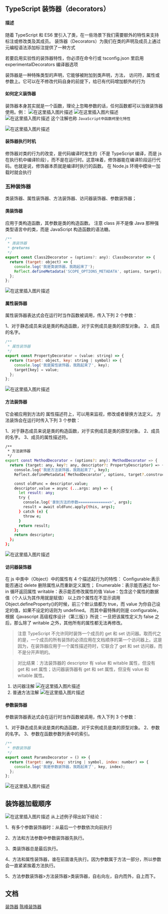 ## TypeScript 装饰器（decorators）

#### 描述

随着 TypeScript 和 ES6 里引入了类，在一些场景下我们需要额外的特性来支持标注或修改类及其成员。 装饰器（Decorators）为我们在类的声明及成员上通过元编程语法添加标注提供了一种方式

若要启用实验性的装饰器特性，你必须在命令行或 tsconfig.json 里启用 experimentalDecorators 编译器选项

装饰器是一种特殊类型的声明，它能够被附加到类声明，方法， 访问符，属性或参数上。它可以在不修改代码自身的前提下，给已有代码增加额外的行为

#### 如何定义装饰器

装饰器本身其实就是一个函数，理论上忽略参数的话，任何函数都可以当做装饰器使用。例：
![在这里插入图片描述](https://img-blog.csdnimg.cn/b395d828580548309bb20db21cadb236.png?x-oss-process=image/watermark,type_d3F5LXplbmhlaQ,shadow_50,text_Q1NETiBAdy1rbG92ZXI=,size_20,color_FFFFFF,t_70,g_se,x_16)
![在这里插入图片描述](https://img-blog.csdnimg.cn/01e5db190c6045b58ef392621507d510.png?x-oss-process=image/watermark,type_d3F5LXplbmhlaQ,shadow_50,text_Q1NETiBAdy1rbG92ZXI=,size_20,color_FFFFFF,t_70,g_se,x_16)
![在这里插入图片描述](https://img-blog.csdnimg.cn/6f0f4a6744684de18576ad682185b018.png?x-oss-process=image/watermark,type_d3F5LXplbmhlaQ,shadow_50,text_Q1NETiBAdy1rbG92ZXI=,size_20,color_FFFFFF,t_70,g_se,x_16)
这个注解也称 `JavaScript中函数柯里化特性`

![在这里插入图片描述](https://img-blog.csdnimg.cn/a84781a59e6d4c7686eebb4a0d300c8f.png?x-oss-process=image/watermark,type_d3F5LXplbmhlaQ,shadow_50,text_Q1NETiBAdy1rbG92ZXI=,size_20,color_FFFFFF,t_70,g_se,x_16)

#### 装饰器执行时机

修饰器对类的行为的改变，是代码编译时发生的（不是 TypeScript 编译，而是 js 在执行机中编译阶段），而不是在运行时。这意味着，修饰器能在编译阶段运行代码。也就是说，修饰器本质就是编译时执行的函数。
在 Node.js 环境中模块一加载时就会执行

### 五种装饰器

类装饰器、属性装饰器、方法装饰器、访问器装饰器、参数装饰器；

#### 类装饰器

应用于类构造函数，其参数是类的构造函数。
注意 class 并不是像 Java 那种强类型语言中的类，而是 JavaScript 构造函数的语法糖。

```js
/**
 * 类装饰器
 * @returns
 */
export const Class2Decorator = (options?: any): ClassDecorator => {
  return (target: object) => {
    console.log('我是类装饰器，我跑起来了');
    Reflect.defineMetadata('SCOPE_OPTIONS_METADATA', options, target);
  };
};
```

![在这里插入图片描述](https://img-blog.csdnimg.cn/1de912e5b3d8492b974e4bcf3249bfe2.png?x-oss-process=image/watermark,type_d3F5LXplbmhlaQ,shadow_50,text_Q1NETiBAdy1rbG92ZXI=,size_20,color_FFFFFF,t_70,g_se,x_16)

#### 属性装饰器

属性装饰器表达式会在运行时当作函数被调用，传入下列 2 个参数：

1、对于静态成员来说是类的构造函数，对于实例成员是类的原型对象。
2、成员的名字。

```js
/**
 * 属性装饰器
 */
export const PropertyDecorator = (value: string) => {
  return (target: object, key: string | symbol) => {
    console.log('我是属性装饰器，我跑起来了', key);
    target[key] = value;
  };
};
```

![在这里插入图片描述](https://img-blog.csdnimg.cn/ac99883d853a401badf8d24d44181880.png?x-oss-process=image/watermark,type_d3F5LXplbmhlaQ,shadow_50,text_Q1NETiBAdy1rbG92ZXI=,size_20,color_FFFFFF,t_70,g_se,x_16)

#### 方法装饰器

它会被应用到方法的 属性描述符上，可以用来监视，修改或者替换方法定义。
方法装饰会在运行时传入下列 3 个参数：

1、对于静态成员来说是类的构造函数，对于实例成员是类的原型对象。
2、成员的名字。
3、成员的属性描述符。

```bash
/**
 * 方法装饰器
 */
export const MethodDecorator = (options?: any): MethodDecorator => {
  return (target: any, key?: any, descriptor?: PropertyDescriptor) => {
    console.log('我是方法装饰器，我跑起来了', key);
    Reflect.defineMetadata(`MethodDecorator`, options, target?.constructor);

    const oldFunc = descriptor.value;
    descriptor.value = async (...args: any) => {
      let result: any;
      try {
        console.log('拿到方法的参数==============>', args);
        result = await oldFunc.apply(this, args);
      } catch (e) {
        throw e;
      }
      return result;
    };
    return descriptor;
  };
};
```

![在这里插入图片描述](https://img-blog.csdnimg.cn/37e21ec40bcb4358918b26b704737476.png?x-oss-process=image/watermark,type_d3F5LXplbmhlaQ,shadow_50,text_Q1NETiBAdy1rbG92ZXI=,size_20,color_FFFFFF,t_70,g_se,x_16)

#### 访问器装饰器

在 js 中类中（Object）中的属性有 4 个描述起行为的特性：
Configurable:表示能否通过 delete 删除属性从而重新定义属性；
Enumerable：表示能否通过 for-in 循环返回属性
writable：表示能否修改属性的值
Value：包含这个属性的数据值（个人认为其作用就是赋值）
以上四个属性在不显示调用 Object.defineProperty()的时候，前三个默认值都为 true，而 value 为你自己设定的值，如果不设定的话则为 undefined。
而其中最特殊的则是 configurable，根据《javascript 高级程序设计（第三版）》所说：一旦把该属性定义为 false 之后，那么除了 writable 之外，其他所有的属性都无法再修改。

> 注意 TypeScript 不允许同时装饰一个成员的 get 和 set 访问器。取而代之的是，一个成员的所有装饰的必须应用在文档顺序的第一个访问器上。这是因为，在装饰器应用于一个属性描述符时，它联合了 get 和 set 访问器，而不是分开声明的。

> 对比结果：方法装饰器的 descriptor 有 value 和 witable 属性，但没有 get 和 set 属性；访问器装饰器有 get 和 set 属性，但没有 value 和 witable 属性。

1. 访问器注解
   ![在这里插入图片描述](https://img-blog.csdnimg.cn/487c127d7afa40d085ca6575dbcafd7a.png?x-oss-process=image/watermark,type_d3F5LXplbmhlaQ,shadow_50,text_Q1NETiBAdy1rbG92ZXI=,size_20,color_FFFFFF,t_70,g_se,x_16)
2. 普通方法注解
   ![在这里插入图片描述](https://img-blog.csdnimg.cn/35b8b857e03a4ee1b8e11a0acb3f78c8.png?x-oss-process=image/watermark,type_d3F5LXplbmhlaQ,shadow_50,text_Q1NETiBAdy1rbG92ZXI=,size_20,color_FFFFFF,t_70,g_se,x_16)

#### 参数装饰器

参数装饰器表达式会在运行时当作函数被调用，传入下列 3 个参数：

1、对于静态成员来说是类的构造函数，对于实例成员是类的原型对象。
2、参数的名字。
3、参数在函数参数列表中的索引。

```js
/**
 * 参数装饰器
 */
export const ParamsDecorator = () => {
  return (target: any, key: string | symbol, index: number) => {
    console.log('我是参数装饰器，我跑起来了', key, index);
  };
};
```

![在这里插入图片描述](https://img-blog.csdnimg.cn/290db925645a445aaec74e8fe76aefa2.png)

## 装饰器加载顺序

![在这里插入图片描述](https://img-blog.csdnimg.cn/38c5cdabf4254bdabe445363d3940e3f.png?x-oss-process=image/watermark,type_d3F5LXplbmhlaQ,shadow_50,text_Q1NETiBAdy1rbG92ZXI=,size_20,color_FFFFFF,t_70,g_se,x_16)
从上述例子得出如下结论：

1、有多个参数装饰器时：从最后一个参数依次向前执行

2、方法和方法参数中参数装饰器先执行。

3、类装饰器总是最后执行。

4、方法和属性装饰器，谁在前面谁先执行。因为参数属于方法一部分，所以参数会一直紧紧挨着方法执行。

5、方法参数装饰器>方法装饰器>类装饰器，自右向左，自内而外，自上而下。

## 文档

[装饰器](https://es6.ruanyifeng.com/#docs/decorator)
[陈峰装饰器](https://www.cnblogs.com/winfred/p/8216650.html)
